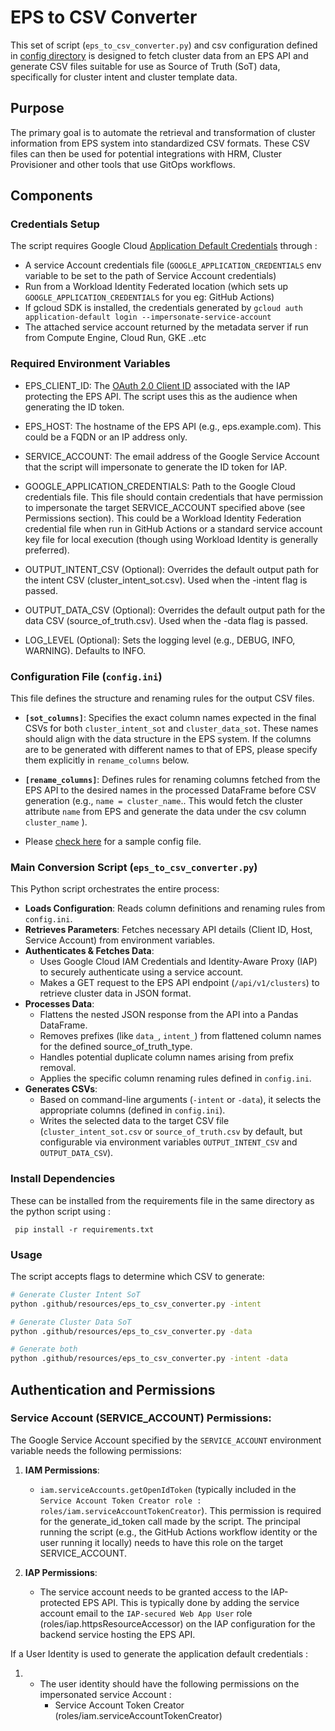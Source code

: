 # EPS to CSV Converter

This set of script (`eps_to_csv_converter.py`) and csv configuration defined in [config directory](../config) is designed to fetch cluster data from an EPS API and generate CSV files suitable for use as Source of Truth (SoT) data, specifically for cluster intent and cluster template data.

## Purpose

The primary goal is to automate the retrieval and transformation of cluster information from EPS system into standardized CSV formats. These CSV files can then be used for potential integrations with HRM, Cluster Provisioner and other tools that use GitOps workflows.

## Components

### Credentials Setup

The script requires Google Cloud [Application Default Credentials](https://cloud.google.com/docs/authentication/application-default-credentials) through :
* A service Account credentials file (`GOOGLE_APPLICATION_CREDENTIALS` env variable to be set to the path of Service Account credentials)
* Run from a Workload Identity Federated location (which sets up `GOOGLE_APPLICATION_CREDENTIALS` for you eg: GitHub Actions)
* If gcloud SDK is installed, the credentials generated by `gcloud auth application-default login --impersonate-service-account`
* The attached service account returned by the metadata server if run from Compute Engine, Cloud Run, GKE ..etc

### Required Environment Variables

*   EPS\_CLIENT\_ID: The [OAuth 2.0 Client ID](https://console.cloud.google.com/auth/clients) associated with the IAP protecting the EPS API. The script uses this as the audience when generating the ID token.

*   EPS\_HOST: The hostname of the EPS API (e.g., eps.example.com). This could be a FQDN or an IP address only.

*   SERVICE\_ACCOUNT: The email address of the Google Service Account that the script will impersonate to generate the ID token for IAP.

*   GOOGLE\_APPLICATION\_CREDENTIALS: Path to the Google Cloud credentials file. This file should contain credentials that have permission to impersonate the target SERVICE\_ACCOUNT specified above (see Permissions section). This could be a Workload Identity Federation credential file when run in GitHub Actions or a standard service account key file for local execution (though using Workload Identity is generally preferred).

*   OUTPUT\_INTENT\_CSV (Optional): Overrides the default output path for the intent CSV (cluster\_intent\_sot.csv). Used when the -intent flag is passed.

*   OUTPUT\_DATA\_CSV (Optional): Overrides the default output path for the data CSV (source\_of\_truth.csv). Used when the -data flag is passed.

*   LOG\_LEVEL (Optional): Sets the logging level (e.g., DEBUG, INFO, WARNING). Defaults to INFO.

### Configuration File (`config.ini`)

This file defines the structure and renaming rules for the output CSV files.

* **`[sot_columns]`**: Specifies the exact column names expected in the final CSVs for both `cluster_intent_sot` and `cluster_data_sot`. These names should align with the data structure in the EPS system. If the columns are to be generated with different names to that of EPS, please specify them explicitly in `rename_columns` below.
* **`[rename_columns]`**: Defines rules for renaming columns fetched from the EPS API to the desired names in the processed DataFrame before CSV generation (e.g., `name = cluster_name`.. This would fetch the cluster attribute `name` from EPS and generate the data under the csv column `cluster_name` ).

* Please [check here](../config/sot_csv_config.ini) for a sample config file.


### Main Conversion Script (`eps_to_csv_converter.py`)

This Python script orchestrates the entire process:

* **Loads Configuration**: Reads column definitions and renaming rules from `config.ini`.
* **Retrieves Parameters**: Fetches necessary API details (Client ID, Host, Service Account) from environment variables.
* **Authenticates & Fetches Data**:
    * Uses Google Cloud IAM Credentials and Identity-Aware Proxy (IAP) to securely authenticate using a service account.
    * Makes a GET request to the EPS API endpoint (`/api/v1/clusters`) to retrieve cluster data in JSON format.
* **Processes Data**:
    * Flattens the nested JSON response from the API into a Pandas DataFrame.
    * Removes prefixes (like `data_`, `intent_`) from flattened column names for the defined source_of_truth_type.
    * Handles potential duplicate column names arising from prefix removal.
    * Applies the specific column renaming rules defined in `config.ini`.
* **Generates CSVs**:
    * Based on command-line arguments (`-intent` or `-data`), it selects the appropriate columns (defined in `config.ini`).
    * Writes the selected data to the target CSV file (`cluster_intent_sot.csv` or `source_of_truth.csv` by default, but configurable via environment variables `OUTPUT_INTENT_CSV` and `OUTPUT_DATA_CSV`).

### Install Dependencies

These can be installed from the requirements file in the same directory as the python script using :

``` pip install -r requirements.txt```

### Usage

The script accepts flags to determine which CSV to generate:

```bash
# Generate Cluster Intent SoT
python .github/resources/eps_to_csv_converter.py -intent

# Generate Cluster Data SoT
python .github/resources/eps_to_csv_converter.py -data

# Generate both
python .github/resources/eps_to_csv_converter.py -intent -data

```

Authentication and Permissions
------------------------------

### Service Account (SERVICE\_ACCOUNT) Permissions:

The Google Service Account specified by the `SERVICE_ACCOUNT` environment variable needs the following permissions:

1.  **IAM Permissions**:

    *   `iam.serviceAccounts.getOpenIdToken` (typically included in the `Service Account Token Creator role : roles/iam.serviceAccountTokenCreator`). This permission is required for the generate\_id\_token call made by the script. The principal running the script (e.g., the GitHub Actions workflow identity or the user running it locally) needs to have this role on the target SERVICE\_ACCOUNT.

2.  **IAP Permissions**:

    *   The service account needs to be granted access to the IAP-protected EPS API. This is typically done by adding the service account email to the `IAP-secured Web App User` role (roles/iap.httpsResourceAccessor) on the IAP configuration for the backend service hosting the EPS API.

If a User Identity is used to generate the application default credentials :

1. * The user identity should have the following permissions on the impersonated service Account :
     * Service Account Token Creator (roles/iam.serviceAccountTokenCreator)
